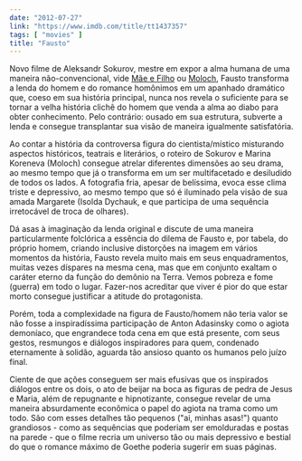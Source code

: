 ```yaml
---
date: "2012-07-27"
link: "https://www.imdb.com/title/tt1437357"
tags: [ "movies" ]
title: "Fausto"
---
```

Novo filme de Aleksandr Sokurov, mestre em expor a alma humana de uma maneira não-convencional, vide [Mãe e Filho] ou [Moloch], Fausto transforma a lenda do homem e do romance homônimos em um apanhado dramático que, coeso em sua história principal, nunca nos revela o suficiente para se tornar a velha história clichê do homem que venda a alma ao diabo para obter conhecimento. Pelo contrário: ousado em sua estrutura, subverte a lenda e consegue transplantar sua visão de maneira igualmente satisfatória.

Ao contar a história da controversa figura do cientista/místico misturando aspectos históricos, teatrais e literários, o roteiro de Sokurov e Marina Koreneva (Moloch) consegue atrelar diferentes dimensões ao seu drama, ao mesmo tempo que já o transforma em um ser multifacetado e desiludido de todos os lados. A fotografia fria, apesar de belíssima, evoca esse clima triste e depressivo, ao mesmo tempo que só é iluminado pela visão de sua amada Margarete (Isolda Dychauk, e que participa de uma sequência irretocável de troca de olhares).

Dá asas à imaginação da lenda original e discute de uma maneira particularmente folclórica a essência do dilema de Fausto e, por tabela, do próprio homem, criando inclusive distorções na imagem em vários momentos da história, Fausto revela muito mais em seus enquadramentos, muitas vezes díspares na mesma cena, mas que em conjunto exaltam o caráter eterno da função do demônio na Terra. Vemos pobreza e fome (guerra) em todo o lugar. Fazer-nos acreditar que viver é pior do que estar morto consegue justificar a atitude do protagonista.

Porém, toda a complexidade na figura de Fausto/homem não teria valor se não fosse a inspiradíssima participação de Anton Adasinsky como o agiota demoníaco, que engrandece toda cena em que está presente, com seus gestos, resmungos e diálogos inspiradores para quem, condenado eternamente à solidão, aguarda tão ansioso quanto os humanos pelo juízo final.

Ciente de que ações conseguem ser mais efusivas que os inspirados diálogos entre os dois, o ato de beijar na boca as figuras de pedra de Jesus e Maria, além de repugnante e hipnotizante, consegue revelar de uma maneira absurdamente econômica o papel do agiota na trama como um todo. São com esses detalhes tão pequenos ("ai, minhas asas!") quanto grandiosos - como as sequências que poderiam ser emolduradas e postas na parede - que o filme recria um universo tão ou mais depressivo e bestial do que o romance máximo de Goethe poderia sugerir em suas páginas.

[Moloch]: /moloch
[Mãe e Filho]: /mae-e-filho
